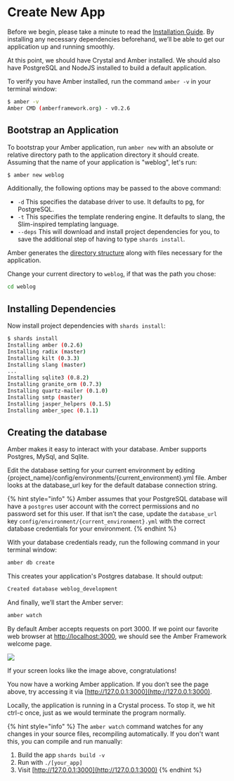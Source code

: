 # Create New App

Before we begin, please take a minute to read the [Installation Guide](installation.md). By installing any necessary dependencies beforehand, we’ll be able to get our application up and running smoothly.

At this point, we should have Crystal and Amber installed. We should also have PostgreSQL and NodeJS installed to build a default application.

To verify you have Amber installed, run the command `amber -v` in your terminal window:

```bash
$ amber -v
Amber CMD (amberframework.org) - v0.2.6
```

## Bootstrap an Application

To bootstrap your Amber application, run `amber new` with an absolute or relative directory path to the application directory it should create. Assuming that the name of your application is "weblog", let's run:

```bash
$ amber new weblog
```

Additionally, the following options may be passed to the above command:

* `-d` This specifies the database driver to use. It defaults to pg, for PostgreSQL.
* `-t` This specifies the template rendering engine. It defaults to slang, the Slim-inspired templating language.
* `--deps` This will download and install project dependencies for you, to save the additional step of having to type `shards install`.

Amber generates the [directory structure](https://github.com/amberframework/online-docs/tree/77946b0fbe0e43bff1a43e42ac904d10ff436067/guides/getting-started/Installation/directory-structure.md#directory-structure) along with files necessary for the application.

Change your current directory to `weblog`, if that was the path you chose:

```bash
cd weblog
```

## Installing Dependencies

Now install project dependencies with `shards install`:

```bash
$ shards install
Installing amber (0.2.6)
Installing radix (master)
Installing kilt (0.3.3)
Installing slang (master)
...
Installing sqlite3 (0.8.2)
Installing granite_orm (0.7.3)
Installing quartz-mailer (0.1.0)
Installing smtp (master)
Installing jasper_helpers (0.1.5)
Installing amber_spec (0.1.1)
```

## Creating the database

Amber makes it easy to interact with your database. Amber supports Postgres, MySql, and Sqlite.

Edit the database setting for your current environment by editing {project\_name}/config/environments/{current\_environment}.yml file. Amber looks at the database\_url key for the default database connection string.

{% hint style="info" %}
Amber assumes that your PostgreSQL database will have a `postgres` user account with the correct permissions and no password set for this user. If that isn’t the case, update the `database_url` key `config/environment/{current_environment}.yml` with the correct database credentials for your environment.
{% endhint %}

With your database credentials ready, run the following command in your terminal window:

```bash
amber db create
```

This creates your application's Postgres database. It should output:

```bash
Created database weblog_development
```

And finally, we’ll start the Amber server:

```bash
amber watch
```

By default Amber accepts requests on port 3000. If we point our favorite web browser at [http://localhost:3000](http://localhost:3000), we should see the Amber Framework welcome page.

![](https://github.com/amberframework/online-docs/blob/master/assets/amber-framework-welcome.png?raw=true)

If your screen looks like the image above, congratulations!

You now have a working Amber application. If you don’t see the page above, try accessing it via [http://127.0.0.1:3000](http://127.0.0.1:3000).

Locally, the application is running in a Crystal process. To stop it, we hit ctrl-c once, just as we would terminate the program normally.

{% hint style="info" %}
The `amber watch` command watches for any changes in your source files, recompiling automatically. If you don't want this, you can compile and run manually:  
1. Build the app `shards build -v`  
2. Run with `./[your_app]`  
3. Visit [http://127.0.0.1:3000](http://127.0.0.1:3000)
{% endhint %}

